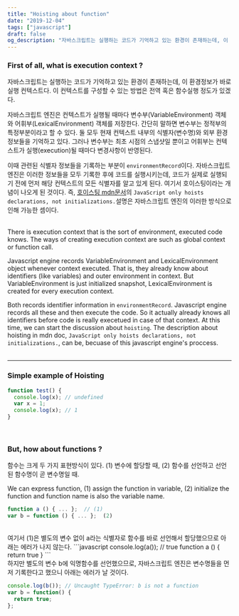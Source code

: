 ```yaml
---
title: "Hoisting about function"
date: "2019-12-04"
tags: ["javascript"]
draft: false
og_description: "자바스크립트는 실행하는 코드가 기억하고 있는 환경이 존재하는데, 이 환경정보가 바로 실행 컨텍스트다. 이 컨텍스트를 구성할 수 있는 방법은 전역 혹은 함수실행 정도가 있겠다."
---
```


### First of all, what is execution context ?

자바스크립트는 실행하는 코드가 기억하고 있는 환경이 존재하는데, 이 환경정보가 바로 실행 컨텍스트다. 이 컨텍스트를 구성할 수 있는 방법은 전역 혹은 함수실행 정도가 있겠다.

자바스크립트 엔진은 컨텍스트가 실행될 때마다 변수부(VariableEnvironment) 객체와 어휘부(LexicalEnvironment) 객체를 저장한다. 간단히 말하면 변수부는 정적부의 특정부분이라고 할 수 있다. 둘 모두 현재 컨텍스트 내부의 식별자(변수명)와 외부 환경정보들을 기억하고 있다. 그러나 변수부는 최초 시점의 스냅샷일 뿐이고 어휘부는 컨텍스트가 실행(execution)될 때마다 변경사항이 반영된다.

이때 관련된 식별자 정보들을 기록하는 부분이 `environmentRecord`이다. 자바스크립트 엔진은 이러한 정보들을 모두 기록한 후에 코드를 실행시키는데, 코드가 실제로 실행되기 전에 먼저 해당 컨텍스트의 모든 식별자를 알고 있게 된다. 여기서 호이스팅이라는 개념이 나오게 된 것이다. 즉, [호이스팅 mdn문서](https://developer.mozilla.org/en-US/docs/Glossary/Hoisting)의 `JavaScript only hoists declarations, not initializations.`설명은 자바스크립트 엔진의 이러한 방식으로 인해 가능한 셈이다.
<br /><br />

There is execution context that is the sort of environment, executed code knows. The ways of creating execution context are such as global context or function call.

Javascript engine records VariableEnvironment and LexicalEnvironment object whenever context executed. That is, they already know about identifiers (like variables) and outer environment in context. But VariableEnvironment is just initialized snapshot, LexicalEnvironment is created for every execution context.

Both records identifier information in `environmentRecord`. Javascript engine records all these and then execute the code. So it actually already knows all identifiers before code is really execetued in case of that context. At this time, we can start the discussion about `hoisting`. The description about hoisting in mdn doc, `JavaScript only hoists declarations, not initializations.`, can be, becuase of this javascript engine's proccess.
<br /><br /><hr>

### Simple example of Hoisting

```javascript
function test() {
  console.log(x); // undefined
  var x = 1;
  console.log(x); // 1
}
```

<br />

### But, how about functions ?

함수는 크게 두 가지 표현방식이 있다. (1) 변수에 할당할 때, (2) 함수를 선언하고 선언된 함수명이 곧 변수명일 때.
<br />

We can express function, (1) assign the function in variable, (2) initialize the function and function name is also the variable name.

```javascript
function a () { ... };  // (1)
var b = function () { ... };  (2)
```

<br />
여기서 (1)은 별도의 변수 없이 a라는 식별자로 함수를 바로 선언해서 할당했으므로 아래는 에러가 나지 않는다.
```javascript
console.log(a()); // true
function a () { return true }
```

<br />
하지만 별도의 변수 b에 익명함수를 선언했으므로, 자바스크립트 엔진은 변수명들을 먼저 기록한다고 했으니 아래는 에러가 날 것이다.

```javascript
console.log(b()); // Uncaught TypeError: b is not a function
var b = function() {
  return true;
};
```
